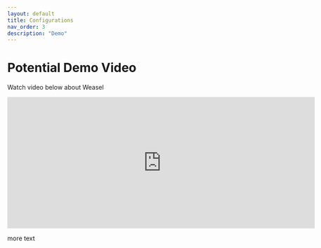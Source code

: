 ```yaml
---
layout: default
title: Configurations
nav_order: 3
description: "Demo"
---
```


# Potential Demo Video

Watch video below about Weasel

<iframe 
  class="embedded-video-16-9" 
  src="https://www.youtube.com/embed/-TMkZzzPZBU" 
  frameborder="0" 
  width="700"
  height="300"
  allowfullscreen=""
></iframe>

more text